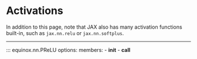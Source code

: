 # Activations

In addition to this page, note that JAX also has many activation functions built-in, such as `jax.nn.relu` or `jax.nn.softplus`.

---

::: equinox.nn.PReLU
    options:
        members:
            - __init__
            - __call__
